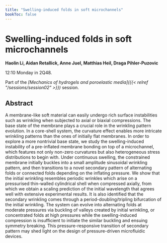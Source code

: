 ```yaml
---
title: "Swelling-induced folds in soft microchannels"
bookToc: false
---
```


# Swelling-induced folds in soft microchannels

**Haolin Li, Aidan Retallick, Anne Juel, Matthias Heil, Draga Pihler-Puzovic**

12:10 Monday in 2Q48.

Part of the *[Mechanics of hydrogels and poroelastic media]({{< relref "/sessions/session02" >}})* session.

## Abstract

A membrane-like soft material can easily undergo rich surface instabilities such as wrinkling when subjected to axial or biaxial compressions. The base state of the membrane plays a crucial role in the wrinkling pattern evolution. In a core-shell system, the curvature effect enables more intricate wrinkling patterns than the ones of initially flat membranes. In order to explore a more nontrivial base state, we study the swelling-induced instability of a pre-inflated membrane bonding on top of a microchannel, which features not only non-zero curvatures but also heterogeneous stress distributions to begin with. Under continuous swelling, the constrained membrane initially buckles into a small amplitude sinusoidal wrinkling pattern, and then transitions to a novel secondary pattern of alternating folds or connected folds depending on the inflating pressure. We show that the initial wrinkling resembles periodic wrinkles which arise on a pressurised thin-walled cylindrical shell when compressed axially, from which we obtain a scaling prediction of the initial wavelength that agrees well with extensive experimental results. It is also identified that the secondary wrinkling comes through a period-doubling/tripling bifurcation of the initial wrinkling. The system can evolve into alternating folds at moderate pressures via buckling of valleys created by initial wrinkling, or concentrated folds at high pressures while the swelling-induced compression is insufficient to initiate the similar buckling and ensuing symmetry breaking. This pressure-responsive transition of secondary pattern may shed light on the design of pressure-driven microfluidic devices.


